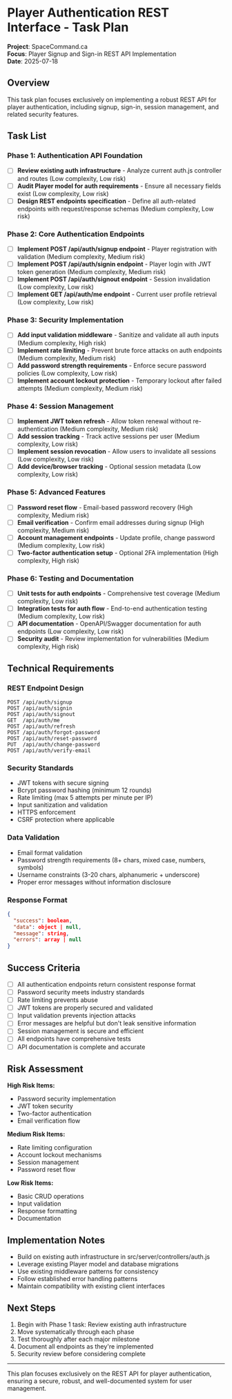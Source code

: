 # Player Authentication REST Interface - Task Plan

**Project**: SpaceCommand.ca  
**Focus**: Player Signup and Sign-in REST API Implementation  
**Date**: 2025-07-18  

## Overview

This task plan focuses exclusively on implementing a robust REST API for player authentication, including signup, sign-in, session management, and related security features.

## Task List

### Phase 1: Authentication API Foundation
- [ ] **Review existing auth infrastructure** - Analyze current auth.js controller and routes (Low complexity, Low risk)
- [ ] **Audit Player model for auth requirements** - Ensure all necessary fields exist (Low complexity, Low risk)
- [ ] **Design REST endpoints specification** - Define all auth-related endpoints with request/response schemas (Medium complexity, Low risk)

### Phase 2: Core Authentication Endpoints
- [ ] **Implement POST /api/auth/signup endpoint** - Player registration with validation (Medium complexity, Medium risk)
- [ ] **Implement POST /api/auth/signin endpoint** - Player login with JWT token generation (Medium complexity, Medium risk)
- [ ] **Implement POST /api/auth/signout endpoint** - Session invalidation (Low complexity, Low risk)
- [ ] **Implement GET /api/auth/me endpoint** - Current user profile retrieval (Low complexity, Low risk)

### Phase 3: Security Implementation
- [ ] **Add input validation middleware** - Sanitize and validate all auth inputs (Medium complexity, High risk)
- [ ] **Implement rate limiting** - Prevent brute force attacks on auth endpoints (Medium complexity, Medium risk)
- [ ] **Add password strength requirements** - Enforce secure password policies (Low complexity, Low risk)
- [ ] **Implement account lockout protection** - Temporary lockout after failed attempts (Medium complexity, Medium risk)

### Phase 4: Session Management
- [ ] **Implement JWT token refresh** - Allow token renewal without re-authentication (Medium complexity, Medium risk)
- [ ] **Add session tracking** - Track active sessions per user (Medium complexity, Low risk)
- [ ] **Implement session revocation** - Allow users to invalidate all sessions (Low complexity, Low risk)
- [ ] **Add device/browser tracking** - Optional session metadata (Low complexity, Low risk)

### Phase 5: Advanced Features
- [ ] **Password reset flow** - Email-based password recovery (High complexity, Medium risk)
- [ ] **Email verification** - Confirm email addresses during signup (High complexity, Medium risk)
- [ ] **Account management endpoints** - Update profile, change password (Medium complexity, Low risk)
- [ ] **Two-factor authentication setup** - Optional 2FA implementation (High complexity, High risk)

### Phase 6: Testing and Documentation
- [ ] **Unit tests for auth endpoints** - Comprehensive test coverage (Medium complexity, Low risk)
- [ ] **Integration tests for auth flow** - End-to-end authentication testing (Medium complexity, Low risk)
- [ ] **API documentation** - OpenAPI/Swagger documentation for auth endpoints (Low complexity, Low risk)
- [ ] **Security audit** - Review implementation for vulnerabilities (Medium complexity, High risk)

## Technical Requirements

### REST Endpoint Design
```
POST /api/auth/signup
POST /api/auth/signin  
POST /api/auth/signout
GET  /api/auth/me
POST /api/auth/refresh
POST /api/auth/forgot-password
POST /api/auth/reset-password
PUT  /api/auth/change-password
POST /api/auth/verify-email
```

### Security Standards
- JWT tokens with secure signing
- Bcrypt password hashing (minimum 12 rounds)
- Rate limiting (max 5 attempts per minute per IP)
- Input sanitization and validation
- HTTPS enforcement
- CSRF protection where applicable

### Data Validation
- Email format validation
- Password strength requirements (8+ chars, mixed case, numbers, symbols)
- Username constraints (3-20 chars, alphanumeric + underscore)
- Proper error messages without information disclosure

### Response Format
```json
{
  "success": boolean,
  "data": object | null,
  "message": string,
  "errors": array | null
}
```

## Success Criteria

- [ ] All authentication endpoints return consistent response format
- [ ] Password security meets industry standards
- [ ] Rate limiting prevents abuse
- [ ] JWT tokens are properly secured and validated
- [ ] Input validation prevents injection attacks
- [ ] Error messages are helpful but don't leak sensitive information
- [ ] Session management is secure and efficient
- [ ] All endpoints have comprehensive tests
- [ ] API documentation is complete and accurate

## Risk Assessment

**High Risk Items:**
- Password security implementation
- JWT token security
- Two-factor authentication
- Email verification flow

**Medium Risk Items:**
- Rate limiting configuration
- Account lockout mechanisms
- Session management
- Password reset flow

**Low Risk Items:**
- Basic CRUD operations
- Input validation
- Response formatting
- Documentation

## Implementation Notes

- Build on existing auth infrastructure in src/server/controllers/auth.js
- Leverage existing Player model and database migrations
- Use existing middleware patterns for consistency
- Follow established error handling patterns
- Maintain compatibility with existing client interfaces

## Next Steps

1. Begin with Phase 1 task: Review existing auth infrastructure
2. Move systematically through each phase
3. Test thoroughly after each major milestone
4. Document all endpoints as they're implemented
5. Security review before considering complete

---

This plan focuses exclusively on the REST API for player authentication, ensuring a secure, robust, and well-documented system for user management.